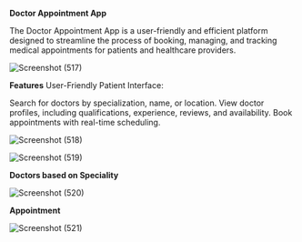 <b>Doctor Appointment App</b>


The Doctor Appointment App is a user-friendly and efficient platform designed to streamline the process of booking, managing, and tracking medical appointments for patients and healthcare providers.


![Screenshot (517)](https://github.com/user-attachments/assets/3cf6b236-c448-4e63-8606-273d9a7f7b70)


<b>Features</b>
User-Friendly Patient Interface:

Search for doctors by specialization, name, or location.
View doctor profiles, including qualifications, experience, reviews, and availability.
Book appointments with real-time scheduling.

![Screenshot (518)](https://github.com/user-attachments/assets/d7c313c0-564b-4b86-aac7-b9eb33e45ddc)



![Screenshot (519)](https://github.com/user-attachments/assets/3b565c0b-03b0-4ac3-96ea-e451d65b6895)

<b>Doctors based on Speciality</b>


![Screenshot (520)](https://github.com/user-attachments/assets/b8a623e5-5c41-4ec6-8c1d-3caea2153b76)

<b>Appointment</b>


![Screenshot (521)](https://github.com/user-attachments/assets/869bfbb9-cc54-4a25-9258-0fd6ccacf33b)
